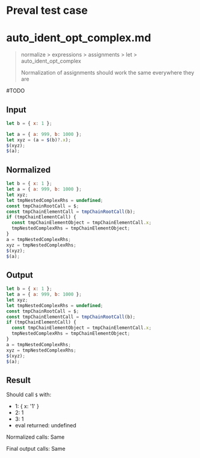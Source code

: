 # Preval test case

# auto_ident_opt_complex.md

> normalize > expressions > assignments > let > auto_ident_opt_complex
>
> Normalization of assignments should work the same everywhere they are

#TODO

## Input

`````js filename=intro
let b = { x: 1 };

let a = { a: 999, b: 1000 };
let xyz = (a = $(b)?.x);
$(xyz);
$(a);
`````

## Normalized

`````js filename=intro
let b = { x: 1 };
let a = { a: 999, b: 1000 };
let xyz;
let tmpNestedComplexRhs = undefined;
const tmpChainRootCall = $;
const tmpChainElementCall = tmpChainRootCall(b);
if (tmpChainElementCall) {
  const tmpChainElementObject = tmpChainElementCall.x;
  tmpNestedComplexRhs = tmpChainElementObject;
}
a = tmpNestedComplexRhs;
xyz = tmpNestedComplexRhs;
$(xyz);
$(a);
`````

## Output

`````js filename=intro
let b = { x: 1 };
let a = { a: 999, b: 1000 };
let xyz;
let tmpNestedComplexRhs = undefined;
const tmpChainRootCall = $;
const tmpChainElementCall = tmpChainRootCall(b);
if (tmpChainElementCall) {
  const tmpChainElementObject = tmpChainElementCall.x;
  tmpNestedComplexRhs = tmpChainElementObject;
}
a = tmpNestedComplexRhs;
xyz = tmpNestedComplexRhs;
$(xyz);
$(a);
`````

## Result

Should call `$` with:
 - 1: { x: '1' }
 - 2: 1
 - 3: 1
 - eval returned: undefined

Normalized calls: Same

Final output calls: Same
